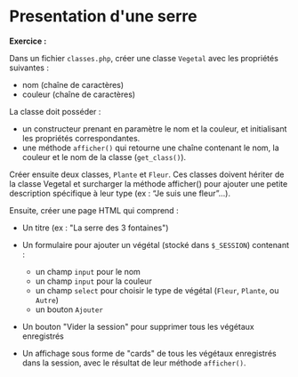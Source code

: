 # Presentation d'une serre

**Exercice :** 

Dans un fichier `classes.php`, créer une classe `Vegetal` avec les propriétés suivantes :

- nom (chaîne de caractères)
- couleur (chaîne de caractères)

La classe doit posséder :

- un constructeur prenant en paramètre le nom et la couleur, et initialisant les propriétés correspondantes.
- une méthode `afficher()` qui retourne une chaîne contenant le nom, la couleur et le nom de la classe (`get_class()`).

Créer ensuite deux classes, `Plante` et `Fleur`. Ces classes doivent hériter de la classe Vegetal et surcharger la méthode afficher() pour ajouter une petite description spécifique à leur type (ex : “Je suis une fleur”...).


Ensuite, créer une page HTML qui comprend :

- Un titre (ex : "La serre des 3 fontaines")
- Un formulaire pour ajouter un végétal (stocké dans `$_SESSION`) contenant :
    - un champ `input` pour le nom
    - un champ `input` pour la couleur
    - un champ `select` pour choisir le type de végétal (`Fleur`, `Plante`, ou `Autre`)
    - un bouton `Ajouter`
- Un bouton "Vider la session" pour supprimer tous les végétaux enregistrés

- Un affichage sous forme de "cards" de tous les végétaux enregistrés dans la session, avec le résultat de leur méthode `afficher()`.